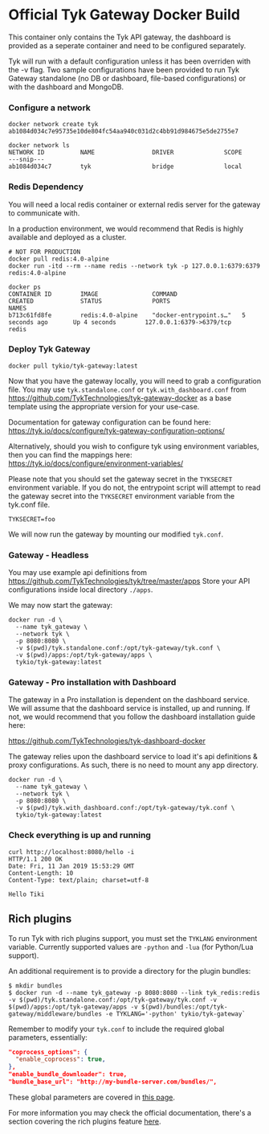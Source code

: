 Official Tyk Gateway Docker Build
=================================

This container only contains the Tyk API gateway, the dashboard is provided as a seperate container and need to be configured separately. 

Tyk will run with a default configuration unless it has been overriden with the -v flag. Two sample configurations have been provided to run Tyk Gateway standalone (no DB or dashboard, file-based configurations) or with the dashboard and MongoDB.

### Configure a network

```
docker network create tyk
ab1084d034c7e95735e10de804fc54aa940c031d2c4bb91d984675e5de2755e7

docker network ls
NETWORK ID          NAME                DRIVER              SCOPE
---snip---
ab1084d034c7        tyk                 bridge              local
```

### Redis Dependency 

You will need a local redis container or external redis server for the gateway to communicate with.

In a production environment, we would recommend that Redis is highly available and deployed as a cluster. 

```
# NOT FOR PRODUCTION
docker pull redis:4.0-alpine
docker run -itd --rm --name redis --network tyk -p 127.0.0.1:6379:6379 redis:4.0-alpine

docker ps
CONTAINER ID        IMAGE               COMMAND                  CREATED             STATUS              PORTS                        NAMES
b713c61fd8fe        redis:4.0-alpine    "docker-entrypoint.s…"   5 seconds ago       Up 4 seconds        127.0.0.1:6379->6379/tcp     redis
```

### Deploy Tyk Gateway

```
docker pull tykio/tyk-gateway:latest
```

Now that you have the gateway locally, you will need to grab a configuration file. You may use `tyk.standalone.conf` or 
`tyk.with_dashboard.conf` from https://github.com/TykTechnologies/tyk-gateway-docker as a base template using the 
appropriate version for your use-case. 

Documentation for gateway configuration can be found here: https://tyk.io/docs/configure/tyk-gateway-configuration-options/

Alternatively, should you wish to configure tyk using environment variables, then you can find the mappings here: https://tyk.io/docs/configure/environment-variables/

Please note that you should set the gateway secret in the `TYKSECRET` environment variable.  If you do not, the entrypoint script will attempt to read the gateway secret into the `TYKSECRET` environment variable from the tyk.conf file.

```
TYKSECRET=foo
```

We will now run the gateway by mounting our modified `tyk.conf`.

### Gateway - Headless

You may use example api definitions from https://github.com/TykTechnologies/tyk/tree/master/apps
Store your API configurations inside local directory `./apps`.

We may now start the gateway:

```
docker run -d \
  --name tyk_gateway \
  --network tyk \
  -p 8080:8080 \
  -v $(pwd)/tyk.standalone.conf:/opt/tyk-gateway/tyk.conf \
  -v $(pwd)/apps:/opt/tyk-gateway/apps \
  tykio/tyk-gateway:latest
```

### Gateway - Pro installation with Dashboard

The gateway in a Pro installation is dependent on the dashboard service. We will assume that the dashboard service is
installed, up and running. If not, we would recommend that you follow the dashboard installation guide here:

https://github.com/TykTechnologies/tyk-dashboard-docker

The gateway relies upon the dashboard service to load it's api definitions & proxy configurations.
As such, there is no need to mount any app directory.

```
docker run -d \
  --name tyk_gateway \
  --network tyk \
  -p 8080:8080 \
  -v $(pwd)/tyk.with_dashboard.conf:/opt/tyk-gateway/tyk.conf \
  tykio/tyk-gateway:latest
```

### Check everything is up and running

```
curl http://localhost:8080/hello -i
HTTP/1.1 200 OK
Date: Fri, 11 Jan 2019 15:53:29 GMT
Content-Length: 10
Content-Type: text/plain; charset=utf-8

Hello Tiki
```

Rich plugins
----------

To run Tyk with rich plugins support, you must set the `TYKLANG` environment variable. Currently supported values are `-python` and `-lua` (for Python/Lua support).

An additional requirement is to provide a directory for the plugin bundles:
```
$ mkdir bundles
$ docker run -d --name tyk_gateway -p 8080:8080 --link tyk_redis:redis -v $(pwd)/tyk.standalone.conf:/opt/tyk-gateway/tyk.conf -v $(pwd)/apps:/opt/tyk-gateway/apps -v $(pwd)/bundles:/opt/tyk-gateway/middleware/bundles -e TYKLANG='-python' tykio/tyk-gateway`
```

Remember to modify your `tyk.conf` to include the required global parameters, essentially:

```json
"coprocess_options": {
  "enable_coprocess": true,
},
"enable_bundle_downloader": true,
"bundle_base_url": "http://my-bundle-server.com/bundles/",
```

These global parameters are covered in [this page](https://tyk.io/tyk-documentation/customise-tyk/plugins/rich-plugins/python/tutorial-add-demo-plugin-api/).

For more information you may check the official documentation, there's a section covering the rich plugins feature [here](https://tyk.io/tyk-documentation/customise-tyk/plugins/rich-plugins/what-are-they/).
